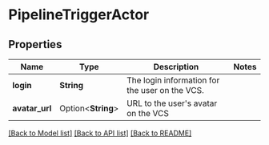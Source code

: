 # PipelineTriggerActor

## Properties

Name | Type | Description | Notes
------------ | ------------- | ------------- | -------------
**login** | **String** | The login information for the user on the VCS. | 
**avatar_url** | Option<**String**> | URL to the user's avatar on the VCS | 

[[Back to Model list]](../README.md#documentation-for-models) [[Back to API list]](../README.md#documentation-for-api-endpoints) [[Back to README]](../README.md)


